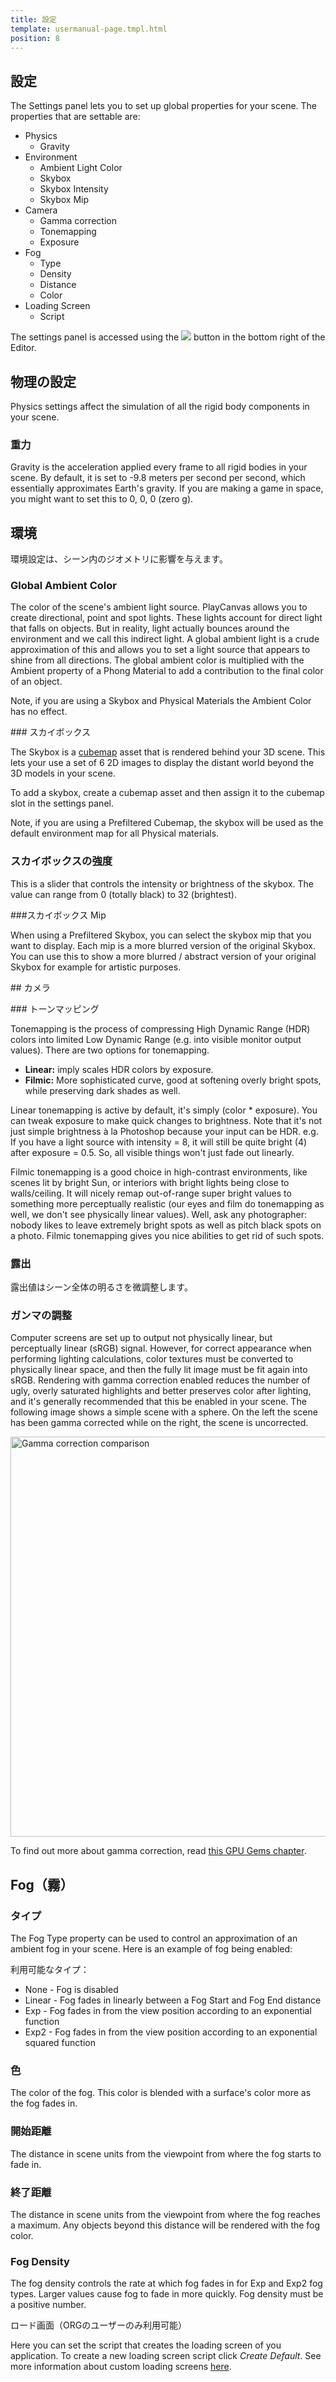 ```yaml
---
title: 設定
template: usermanual-page.tmpl.html
position: 8
---
```


## 設定

The Settings panel lets you to set up global properties for your scene. The properties that are settable are:

* Physics
  * Gravity
* Environment
  * Ambient Light Color
  * Skybox
  * Skybox Intensity
  * Skybox Mip
* Camera
  * Gamma correction
  * Tonemapping
  * Exposure
* Fog
  * Type
  * Density
  * Distance
  * Color
* Loading Screen
  * Script

The settings panel is accessed using the <img src="/images/user-manual/cog.jpg" style="text-align: middle;" /> button in the bottom right of the Editor.

## 物理の設定

Physics settings affect the simulation of all the rigid body components in your scene.

### 重力

Gravity is the acceleration applied every frame to all rigid bodies in your scene. By default, it is set to -9.8 meters per second per second, which essentially approximates Earth's gravity. If you are making a game in space, you might want to set this to 0, 0, 0 (zero g).

## 環境

環境設定は、シーン内のジオメトリに影響を与えます。

### Global Ambient Color

The color of the scene's ambient light source. PlayCanvas allows you to create directional, point and spot lights. These lights account for direct light that falls on objects. But in reality, light actually bounces around the environment and we call this indirect light. A global ambient light is a crude approximation of this and allows you to set a light source that appears to shine from all directions. The global ambient color is multiplied with the Ambient property of a Phong Material to add a contribution to the final color of an object.

Note, if you are using a Skybox and Physical Materials the Ambient Color has no effect.

### スカイボックス

The Skybox is a [cubemap][1] asset that is rendered behind your 3D scene. This lets your use a set of 6 2D images to display the distant world beyond the 3D models in your scene.

To add a skybox, create a cubemap asset and then assign it to the cubemap slot in the settings panel.

Note, if you are using a Prefiltered Cubemap, the skybox will be used as the default environment map for all Physical materials.

### スカイボックスの強度

This is a slider that controls the intensity or brightness of the skybox. The value can range from 0 (totally black) to 32 (brightest).

###スカイボックス Mip

When using a Prefiltered Skybox, you can select the skybox mip that you want to display. Each mip is a more blurred version of the original Skybox. You can use this to show a more blurred / abstract version of your original Skybox for example for artistic purposes.

## カメラ

### トーンマッピング

Tonemapping is the process of compressing High Dynamic Range (HDR) colors into limited Low Dynamic Range (e.g. into visible monitor output values). There are two options for tonemapping.

* **Linear:** imply scales HDR colors by exposure.
* **Filmic:** More sophisticated curve, good at softening overly bright spots, while preserving dark shades as well.

Linear tonemapping is active by default, it's simply (color * exposure). You can tweak exposure to make quick changes to brightness. Note that it's not just simple brightness à la Photoshop because your input can be HDR. e.g. If you have a light source with intensity = 8, it will still be quite bright (4) after exposure = 0.5. So, all visible things won't just fade out linearly.

Filmic tonemapping is a good choice in high-contrast environments, like scenes lit by bright Sun, or interiors with bright lights being close to walls/ceiling. It will nicely remap out-of-range super bright values to something more perceptually realistic (our eyes and film do tonemapping as well, we don't see physically linear values). Well, ask any photographer: nobody likes to leave extremely bright spots as well as pitch black spots on a photo. Filmic tonemapping gives you nice abilities to get rid of such spots.

### 露出

露出値はシーン全体の明るさを微調整します。

### ガンマの調整

Computer screens are set up to output not physically linear, but perceptually linear (sRGB) signal. However, for correct appearance when performing lighting calculations, color textures must be converted to physically linear space, and then the fully lit image must be fit again into sRGB. Rendering with gamma correction enabled reduces the number of ugly, overly saturated highlights and better preserves color after lighting, and it's generally recommended that this be enabled in your scene. The following image shows a simple scene with a sphere. On the left the scene has been gamma corrected while on the right, the scene is uncorrected.

<img alt="Gamma correction comparison" width="640" src="/images/user-manual/gamma-correction.jpg" />

To find out more about gamma correction, read [this GPU Gems chapter][2].

## Fog（霧）

### タイプ

The Fog Type property can be used to control an approximation of an ambient fog in your scene. Here is an example of fog being enabled:

利用可能なタイプ：

* None - Fog is disabled
* Linear - Fog fades in linearly between a Fog Start and Fog End distance
* Exp - Fog fades in from the view position according to an exponential function
* Exp2 - Fog fades in from the view position according to an exponential squared function

### 色

The color of the fog. This color is blended with a surface's color more as the fog fades in.

### 開始距離

The distance in scene units from the viewpoint from where the fog starts to fade in.

### 終了距離

The distance in scene units from the viewpoint from where the fog reaches a maximum. Any objects beyond this distance will be rendered with the fog color.

### Fog Density

The fog density controls the rate at which fog fades in for Exp and Exp2 fog types. Larger values cause fog to fade in more quickly. Fog density must be a positive number.

ロード画面（ORGのユーザーのみ利用可能）

Here you can set the script that creates the loading screen of you application. To create a new loading screen script click *Create Default*. See more information about custom loading screens [here][3].

[1]: /user-manual/assets/cubemaps
[2]: http://http.developer.nvidia.com/GPUGems3/gpugems3_ch24.html
[3]: /user-manual/designer/loading-screen

